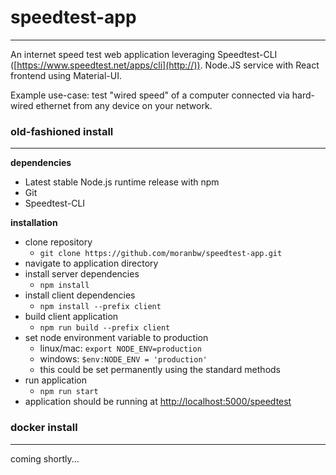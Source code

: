# speedtest-app
-----
An internet speed test web application leveraging Speedtest-CLI ([https://www.speedtest.net/apps/cli](http://)).
Node.JS service with React frontend using Material-UI.

Example use-case: test "wired speed" of a computer connected via hard-wired ethernet from any device on your network.

### old-fashioned install
-----
**dependencies**
* Latest stable Node.js runtime release with npm
* Git
* Speedtest-CLI

**installation**
* clone repository
    * `git clone https://github.com/moranbw/speedtest-app.git`
* navigate to application directory
* install server dependencies
    * `npm install`
* install client dependencies
    * `npm install --prefix client`
* build client application
    * `npm run build --prefix client`
* set node environment variable to production
    * linux/mac: `export NODE_ENV=production`
    * windows: `$env:NODE_ENV = 'production'`
    * this could be set permanently using the standard methods
* run application
    * `npm run start`
* application should be running at [http://localhost:5000/speedtest](http://)

### docker install
-----
coming shortly...
